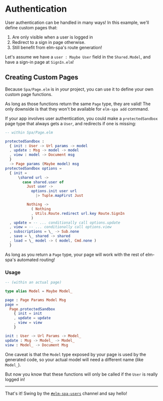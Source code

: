 # Authentication

User authentication can be handled in many ways! In this example, we'll define custom pages that:

1. Are only visible when a user is logged in
1. Redirect to a sign in page otherwise.
1. Still benefit from elm-spa's route generation!

Let's assume we have a `user : Maybe User` field in the `Shared.Model`, and have a sign-in page at `SignIn.elm`!

## Creating Custom Pages

Because `Spa/Page.elm` is in _your_ project, you can use it to define your own custom page functions.

As long as those functions return the same `Page` type, they are valid! The only downside is that they won't be available for `elm-spa add` command.

If your app involves user authentication, you could make a `protectedSandbox` page type that always gets a `User`, and redirects if one is missing:

```elm
-- within Spa/Page.elm

protectedSandbox :
  { init : User -> Url params -> model
  , update : Msg -> model -> model
  , view : model -> Document msg
  }
  -> Page params (Maybe model) msg
protectedSandbox options =
  { init =
      \shared url ->
        case shared.user of
          Just user ->
            options.init user url
              |> Tuple.mapFirst Just

          Nothing ->
            ( Nothing
            , Utils.Route.redirect url.key Route.SignIn
            )
  , update = -- ... conditionally call options.update
  , view = -- ... conditionally call options.view
  , subscriptions = \_ -> Sub.none
  , save = \_ shared -> shared
  , load = \_ model -> ( model, Cmd.none )
  }
```

As long as you return a `Page` type, your page will work with the rest of elm-spa's automated routing!

### Usage

```elm
-- (within an actual page)

type alias Model = Maybe Model_

page : Page Params Model Msg
page =
  Page.protectedSandbox
    { init = init
    , update = update
    , view = view
    }
```

```elm
init : User -> Url Params -> Model_
update : Msg -> Model_ -> Model_
view : Model_ -> Document Msg
```

One caveat is that the `Model` type exposed by your page is used by the generated code, so your actual model will need a different name (like `Model_`).

But now you know that these functions will only be called if the `User` is really logged in!

---

That's it! Swing by the [`#elm-spa-users`](https://elmlang.herokuapp.com/) channel and say hello!